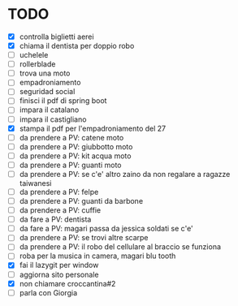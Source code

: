 # TODO

- [X] controlla biglietti aerei
- [X] chiama il dentista per doppio robo
- [ ] uchelele
- [ ] rollerblade
- [ ] trova una moto
- [ ] empadroniamento
- [ ] seguridad social
- [ ] finisci il pdf di spring boot
- [ ] impara il catalano
- [ ] impara il castigliano
- [X] stampa il pdf per l'empadroniamento del 27
- [ ] da prendere a PV: catene moto
- [ ] da prendere a PV: giubbotto moto
- [ ] da prendere a PV: kit acqua moto
- [ ] da prendere a PV: guanti moto
- [ ] da prendere a PV: se c'e' altro zaino da non regalare a ragazze taiwanesi
- [ ] da prendere a PV: felpe
- [ ] da prendere a PV: guanti da barbone
- [ ] da prendere a PV: cuffie
- [ ] da fare a PV: dentista
- [ ] da fare a PV: magari passa da jessica soldati se c'e'
- [ ] da prendere a PV: se trovi altre scarpe
- [ ] da prendere a PV: il robo del cellulare al braccio se funziona
- [ ] roba per la musica in camera, magari blu tooth
- [X] fai il lazygit per window
- [ ] aggiorna sito personale
- [X] non chiamare croccantina#2
- [ ] parla con Giorgia